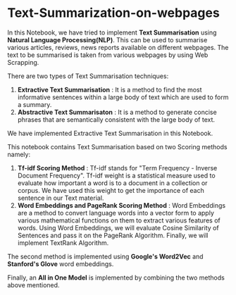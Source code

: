 # Text-Summarization-on-webpages
In this Notebook, we have tried to implement **Text Summarisation** using **Natural Language Processing(NLP)**. This can be used to summarise various articles, reviews, news reports available on different webpages. The text to be summarised is taken from various webpages by using Web Scrapping.

There are two types of Text Summarisation techniques:
1. **Extractive Text Summarisation** : It is a method to find the most informative sentences within a large body of text which are used to form a summary.
2. **Abstractive Text Summarisaton** : It is a method to generate concise phrases that are semantically consistent with the large body of text.

We have implemented Extractive Text Summarisation in this Notebook.

This notebook contains Text Summarisation based on two Scoring methods namely:
1. **Tf-idf Scoring Method** : Tf-idf stands for "Term Frequency - Inverse Document Frequency". Tf-idf weight is a statistical measure used to evaluate how important a word is to a document in a collection or corpus. We have used this weight to get the importance of each sentence in our Text material.
2. **Word Embeddings and PageRank Scoring Method** : Word Embeddings are a method to convert language words into a vector form to apply various mathematical functions on them to extract various features of words. Using Word Embeddings, we will evaluate Cosine Similarity of Sentences and pass it on the PageRank Algorithm. Finally, we will implement TextRank Algorithm.

The second method is implemented using **Google's Word2Vec** and **Stanford's Glove** word embeddings.

Finally, an **All in One Model** is implemented by combining the two methods above mentioned.

